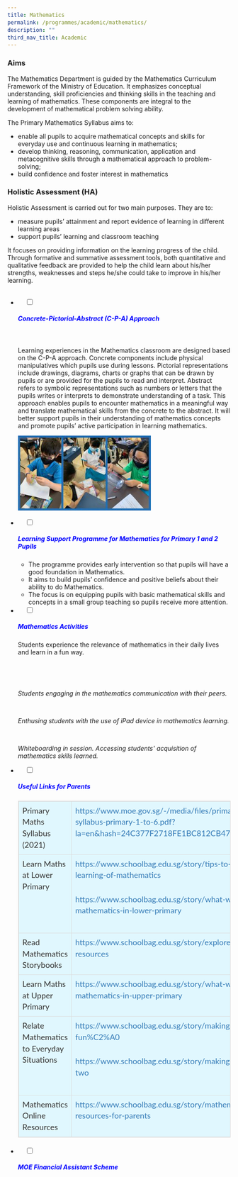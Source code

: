 ```yaml
---
title: Mathematics
permalink: /programmes/academic/mathematics/
description: ""
third_nav_title: Academic
---
```

### **Aims**

The Mathematics Department is guided by the Mathematics Curriculum Framework of the Ministry of Education. It emphasizes conceptual understanding, skill proficiencies and thinking skills in the teaching and learning of mathematics. These components are integral to the development of mathematical problem solving ability.

The Primary Mathematics Syllabus aims to:

*   enable all pupils to acquire mathematical concepts and skills for everyday use and continuous learning in mathematics;
*   develop thinking, reasoning, communication, application and metacognitive skills through a mathematical approach to problem-solving;
*   build confidence and foster interest in mathematics

### **Holistic Assessment (HA)**

Holistic Assessment is carried out for two main purposes. They are to:

*   measure pupils’ attainment and report evidence of learning in different learning areas
*   support pupils’ learning and classroom teaching

It focuses on providing information on the learning progress of the child. Through formative and summative assessment tools, both quantitative and qualitative feedback are provided to help the child learn about his/her strengths, weaknesses and steps he/she could take to improve in his/her learning.

<ul class="jekyllcodex_accordion">
  <li>
    <input type="checkbox" id="accordion1">
		<label for="accordion1"><h5 style="color:blue">Concrete-Pictorial-Abstract (C-P-A) Approach</h5></label>
    <div>
<p>Learning experiences in the Mathematics classroom are designed based on the C-P-A approach. Concrete components include physical manipulatives which pupils use during lessons. Pictorial representations include drawings, diagrams, charts or graphs that can be drawn by pupils or are provided for the pupils to read and interpret. Abstract refers to symbolic representations such as numbers or letters that the pupils writes or interprets to demonstrate understanding of a task. This approach enables pupils to encounter mathematics in a meaningful way and translate mathematical skills from the concrete to the abstract. It will better support pupils in their understanding of mathematics concepts and promote pupils’ active participation in learning mathematics.</p>
			<p><img src="/images/CPA-1-300x169.jpg" alt=""></p>	
		</div>
	</li>
	
<li>
    <input type="checkbox" id="accordion2">
    <label for="accordion2"><h5 style="color:blue">Learning Support Programme for Mathematics for Primary 1 and 2 Pupils</h5></label>
	<div>

<ul>
<li>The programme provides early intervention so that pupils will have a good foundation in Mathematics.</li>
<li>It aims to build pupils’ confidence and positive beliefs about their ability to do Mathematics.</li>
<li>The focus is on equipping pupils with basic mathematical skills and concepts in a small group teaching so pupils receive more attention.</li>
</ul>
		</div>
	</li>
	
<li>
    <input type="checkbox" id="accordion3">
    <label for="accordion3"><h5 style="color:blue">Mathematics Activities</h5></label>
	<div>
	
<p>Students experience the relevance of mathematics in their daily lives and learn in a fun way.</p>
		
<p><img src="/images/Math-Enrichment-Programme-1-300x169.jpg" alt=""></p>
<p><img src="/images/Math-Communication-300x169.jpg" alt=""></p>
<p><em>Students engaging in the mathematics communication with their peers.</em></p>
<p><img src="/images/Math-ICT-iPad-300x169.jpg" alt=""></p>
<p><em>Enthusing students with the use of iPad device in mathematics learning.</em></p>
<p><img src="/images/Mini-Whiteboarding-300x169.jpg" alt=""></p>
<p><em>Whiteboarding in session. Accessing students&#39; acquisition of mathematics skills learned.</em></p>
		</div>
	</li>
	
<li>
    <input type="checkbox" id="accordion4">
    <label for="accordion4"><h5 style="color:blue">Useful Links for Parents</h5></label>
	<div>

  

<table class="table table-bordered" style="box-sizing: border-box; border: 1px solid rgb(221, 221, 221); font-size: 18px; font-style: normal; font-weight: 400; margin: 0px 0px 20px; outline: 0px; padding: 0px; vertical-align: baseline; border-collapse: collapse; border-spacing: 0px; width: 971.5px; background-color: rgb(224, 247, 254); max-width: 100%; color: rgb(51, 51, 51); font-family: Lato; font-variant-ligatures: normal; font-variant-caps: normal; letter-spacing: normal; orphans: 2; text-align: justify; text-transform: none; white-space: normal; widows: 2; word-spacing: 0px; -webkit-text-stroke-width: 0px; text-decoration-thickness: initial; text-decoration-style: initial; text-decoration-color: initial;"><tbody style="box-sizing: border-box; border: 0px; font-size: 18px; font-style: inherit; font-weight: inherit; margin: 0px; outline: 0px; padding: 0px; vertical-align: baseline;"><tr style="box-sizing: border-box; border: 0px; font-size: 18px; font-style: inherit; font-weight: inherit; margin: 0px; outline: 0px; padding: 0px; vertical-align: baseline;"><td style="box-sizing: border-box; border: 1px solid rgb(221, 221, 221); font-size: 18px; font-style: inherit; font-weight: inherit; margin: 0px; outline: 0px; padding: 8px; vertical-align: top; text-align: left; line-height: 1.42857;"><span style="box-sizing: border-box; border: 0px; font-size: 18px; font-style: inherit; font-weight: 400; margin: 0px; outline: 0px; padding: 0px; vertical-align: baseline;">Primary Maths Syllabus (2021)</span></td><td style="box-sizing: border-box; border: 1px solid rgb(221, 221, 221); font-size: 18px; font-style: inherit; font-weight: inherit; margin: 0px; outline: 0px; padding: 8px; vertical-align: top; text-align: left; line-height: 1.42857;"><a href="https://www.moe.gov.sg/-/media/files/primary/2021-mathematics-syllabus-primary-1-to-6.pdf?la=en&amp;hash=24C377F2718FE1BC812CB4730CE11FAF42DD0F76" target="_blank" rel="noopener" style="box-sizing: border-box; border: 0px; font-size: 18px; font-style: inherit; font-weight: inherit; margin: 0px; outline: 0px; padding: 0px; vertical-align: baseline; background-color: transparent; text-decoration: none; color: rgb(51, 122, 183); transition: all 0.2s linear 0s;"><span style="box-sizing: border-box; border: 0px; font-size: 18px; font-style: inherit; font-weight: 400; margin: 0px; outline: 0px; padding: 0px; vertical-align: baseline;">https://www.moe.gov.sg/-/media/files/primary/2021-mathematics-syllabus-primary-1-to-6.pdf?la=en&amp;hash=24C377F2718FE1BC812CB4730CE11FAF42DD0F76</span></a></td></tr><tr style="box-sizing: border-box; border: 0px; font-size: 18px; font-style: inherit; font-weight: inherit; margin: 0px; outline: 0px; padding: 0px; vertical-align: baseline;"><td style="box-sizing: border-box; border: 1px solid rgb(221, 221, 221); font-size: 18px; font-style: inherit; font-weight: inherit; margin: 0px; outline: 0px; padding: 8px; vertical-align: top; text-align: left; line-height: 1.42857;"><span style="box-sizing: border-box; border: 0px; font-size: 18px; font-style: inherit; font-weight: 400; margin: 0px; outline: 0px; padding: 0px; vertical-align: baseline;">Learn Maths at Lower Primary</span></td><td style="box-sizing: border-box; border: 1px solid rgb(221, 221, 221); font-size: 18px; font-style: inherit; font-weight: inherit; margin: 0px; outline: 0px; padding: 8px; vertical-align: top; text-align: left; line-height: 1.42857;"><a href="https://www.schoolbag.edu.sg/story/tips-to-support-your-child-s-learning-of-mathematics" target="_blank" rel="noopener" style="box-sizing: border-box; border: 0px; font-size: 18px; font-style: inherit; font-weight: inherit; margin: 0px; outline: 0px; padding: 0px; vertical-align: baseline; background-color: transparent; text-decoration: none; color: rgb(51, 122, 183); transition: all 0.2s linear 0s;"><span style="box-sizing: border-box; border: 0px; font-size: 18px; font-style: inherit; font-weight: 400; margin: 0px; outline: 0px; padding: 0px; vertical-align: baseline;">https://www.schoolbag.edu.sg/story/tips-to-support-your-child-s-learning-of-mathematics</span></a><p style="box-sizing: border-box; border: 0px; font-size: 18px; font-style: inherit; font-weight: inherit; margin: 0px 0px 1.6em; outline: 0px; padding: 0px; vertical-align: baseline;"></p><p style="box-sizing: border-box; border: 0px; font-size: 18px; font-style: inherit; font-weight: inherit; margin: 0px 0px 1.6em; outline: 0px; padding: 0px; vertical-align: baseline;"><a href="https://www.schoolbag.edu.sg/story/what-will-your-child-learn-for-mathematics-in-lower-primary" target="_blank" rel="noopener" style="box-sizing: border-box; border: 0px; font-size: 18px; font-style: inherit; font-weight: inherit; margin: 0px; outline: 0px; padding: 0px; vertical-align: baseline; background-color: transparent; text-decoration: none; color: rgb(51, 122, 183); transition: all 0.2s linear 0s;"><span style="box-sizing: border-box; border: 0px; font-size: 18px; font-style: inherit; font-weight: 400; margin: 0px; outline: 0px; padding: 0px; vertical-align: baseline;">https://www.schoolbag.edu.sg/story/what-will-your-child-learn-for-mathematics-in-lower-primary</span></a></p></td></tr><tr style="box-sizing: border-box; border: 0px; font-size: 18px; font-style: inherit; font-weight: inherit; margin: 0px; outline: 0px; padding: 0px; vertical-align: baseline;"><td style="box-sizing: border-box; border: 1px solid rgb(221, 221, 221); font-size: 18px; font-style: inherit; font-weight: inherit; margin: 0px; outline: 0px; padding: 8px; vertical-align: top; text-align: left; line-height: 1.42857;">Read Mathematics Storybooks</td><td style="box-sizing: border-box; border: 1px solid rgb(221, 221, 221); font-size: 18px; font-style: inherit; font-weight: inherit; margin: 0px; outline: 0px; padding: 8px; vertical-align: top; text-align: left; line-height: 1.42857;"><a href="https://www.schoolbag.edu.sg/story/explore-mathematics-related-resources" target="_blank" rel="noopener" style="box-sizing: border-box; border: 0px; font-size: 18px; font-style: inherit; font-weight: inherit; margin: 0px; outline: 0px; padding: 0px; vertical-align: baseline; background-color: transparent; text-decoration: none; color: rgb(51, 122, 183); transition: all 0.2s linear 0s;"><span style="box-sizing: border-box; border: 0px; font-size: 18px; font-style: inherit; font-weight: 400; margin: 0px; outline: 0px; padding: 0px; vertical-align: baseline;">https://www.schoolbag.edu.sg/story/explore-mathematics-related-resources</span></a></td></tr><tr style="box-sizing: border-box; border: 0px; font-size: 18px; font-style: inherit; font-weight: inherit; margin: 0px; outline: 0px; padding: 0px; vertical-align: baseline;"><td style="box-sizing: border-box; border: 1px solid rgb(221, 221, 221); font-size: 18px; font-style: inherit; font-weight: inherit; margin: 0px; outline: 0px; padding: 8px; vertical-align: top; text-align: left; line-height: 1.42857;"><span style="box-sizing: border-box; border: 0px; font-size: 18px; font-style: inherit; font-weight: 400; margin: 0px; outline: 0px; padding: 0px; vertical-align: baseline;">Learn Maths at Upper Primary</span></td><td style="box-sizing: border-box; border: 1px solid rgb(221, 221, 221); font-size: 18px; font-style: inherit; font-weight: inherit; margin: 0px; outline: 0px; padding: 8px; vertical-align: top; text-align: left; line-height: 1.42857;"><a href="https://www.schoolbag.edu.sg/story/what-will-your-child-learn-for-mathematics-in-upper-primary" target="_blank" rel="noopener" style="box-sizing: border-box; border: 0px; font-size: 18px; font-style: inherit; font-weight: inherit; margin: 0px; outline: 0px; padding: 0px; vertical-align: baseline; background-color: transparent; text-decoration: none; color: rgb(51, 122, 183); transition: all 0.2s linear 0s;"><span style="box-sizing: border-box; border: 0px; font-size: 18px; font-style: inherit; font-weight: 400; margin: 0px; outline: 0px; padding: 0px; vertical-align: baseline;">https://www.schoolbag.edu.sg/story/what-will-your-child-learn-for-mathematics-in-upper-primary</span></a></td></tr><tr style="box-sizing: border-box; border: 0px; font-size: 18px; font-style: inherit; font-weight: inherit; margin: 0px; outline: 0px; padding: 0px; vertical-align: baseline;"><td style="box-sizing: border-box; border: 1px solid rgb(221, 221, 221); font-size: 18px; font-style: inherit; font-weight: inherit; margin: 0px; outline: 0px; padding: 8px; vertical-align: top; text-align: left; line-height: 1.42857;">Relate Mathematics to Everyday Situations</td><td style="box-sizing: border-box; border: 1px solid rgb(221, 221, 221); font-size: 18px; font-style: inherit; font-weight: inherit; margin: 0px; outline: 0px; padding: 8px; vertical-align: top; text-align: left; line-height: 1.42857;"><a href="https://www.schoolbag.edu.sg/story/making-mathematics-fun%C2%A0" target="_blank" rel="noopener" style="box-sizing: border-box; border: 0px; font-size: 18px; font-style: inherit; font-weight: inherit; margin: 0px; outline: 0px; padding: 0px; vertical-align: baseline; background-color: transparent; text-decoration: none; color: rgb(51, 122, 183); transition: all 0.2s linear 0s;"><span style="box-sizing: border-box; border: 0px; font-size: 18px; font-style: inherit; font-weight: 400; margin: 0px; outline: 0px; padding: 0px; vertical-align: baseline;">https://www.schoolbag.edu.sg/story/making-mathematics-fun%C2%A0</span></a><p style="box-sizing: border-box; border: 0px; font-size: 18px; font-style: inherit; font-weight: inherit; margin: 0px 0px 1.6em; outline: 0px; padding: 0px; vertical-align: baseline;"></p><p style="box-sizing: border-box; border: 0px; font-size: 18px; font-style: inherit; font-weight: inherit; margin: 0px 0px 1.6em; outline: 0px; padding: 0px; vertical-align: baseline;"><a href="https://www.schoolbag.edu.sg/story/making-mathematics-fun-part-two" target="_blank" rel="noopener" style="box-sizing: border-box; border: 0px; font-size: 18px; font-style: inherit; font-weight: inherit; margin: 0px; outline: 0px; padding: 0px; vertical-align: baseline; background-color: transparent; text-decoration: none; color: rgb(51, 122, 183); transition: all 0.2s linear 0s;"><span style="box-sizing: border-box; border: 0px; font-size: 18px; font-style: inherit; font-weight: 400; margin: 0px; outline: 0px; padding: 0px; vertical-align: baseline;">https://www.schoolbag.edu.sg/story/making-mathematics-fun-part-two</span></a></p></td></tr><tr style="box-sizing: border-box; border: 0px; font-size: 18px; font-style: inherit; font-weight: inherit; margin: 0px; outline: 0px; padding: 0px; vertical-align: baseline;"><td style="box-sizing: border-box; border: 1px solid rgb(221, 221, 221); font-size: 18px; font-style: inherit; font-weight: inherit; margin: 0px; outline: 0px; padding: 8px; vertical-align: top; text-align: left; line-height: 1.42857;">Mathematics Online Resources</td><td style="box-sizing: border-box; border: 1px solid rgb(221, 221, 221); font-size: 18px; font-style: inherit; font-weight: inherit; margin: 0px; outline: 0px; padding: 8px; vertical-align: top; text-align: left; line-height: 1.42857;"><a href="https://www.schoolbag.edu.sg/story/mathematics-online-resources-for-parents" target="_blank" rel="noopener" style="box-sizing: border-box; border: 0px; font-size: 18px; font-style: inherit; font-weight: inherit; margin: 0px; outline: 0px; padding: 0px; vertical-align: baseline; background-color: transparent; text-decoration: none; color: rgb(51, 122, 183); transition: all 0.2s linear 0s;"><span style="box-sizing: border-box; border: 0px; font-size: 18px; font-style: inherit; font-weight: 400; margin: 0px; outline: 0px; padding: 0px; vertical-align: baseline;">https://www.schoolbag.edu.sg/story/mathematics-online-resources-for-parents</span></a></td></tr></tbody></table>
		</li>	
		</div>
	</li>
	
<li>
    <input type="checkbox" id="accordion2">
    <label for="accordion2"><h5 style="color:blue">MOE Financial Assistant Scheme</h5></label>
	<div>
